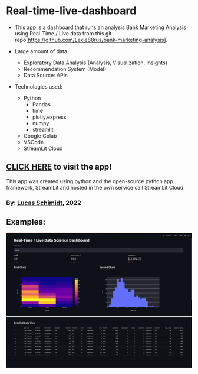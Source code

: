 # Real-time-live-dashboard

* This app is a dashboard that runs an analysis Bank Marketing Analysis using Real-Time / Live data from this git repo[https://github.com/Lexie88rus/bank-marketing-analysis].
* Large amount of data
  * Exploratory Data Analysis (Analysis, Visualization, Insights)
  * Recommendation System (Model)
  * Data Source: APIs

* Technologies used:
  * Python
    * Pandas
    * time 
    * plotly.express
    * numpy
    * streamlit
  * Google Colab 
  * VSCode
  * StreamLit Cloud

## **[CLICK HERE](https://share.streamlit.io/lschimidtc/real-time-live-dashboard/main/index.py) to visit the app!**

This app was created using python and the open-source python app framework, StreamLit and hosted in the own service call StreamLit Cloud.

### By: [Lucas Schimidt](https://linkedin.com/in/lucasschimidtc), 2022 

## Examples:
![alt text](https://github.com/lschimidtc/Real-time-live-dashboard/blob/main/src/img.png)
![alt text](https://github.com/lschimidtc/Real-time-live-dashboard/blob/main/src/img2.png)
